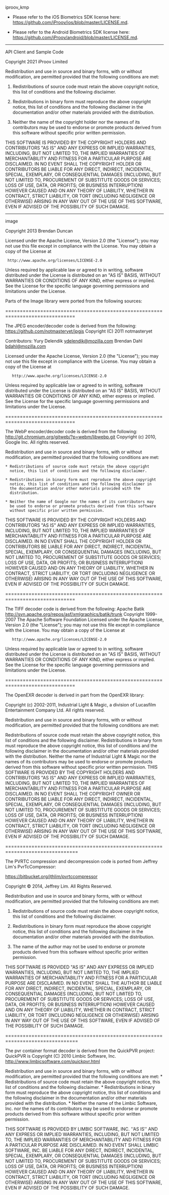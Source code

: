 iproov_kmp

- Please refer to the iOS Biometrics SDK license here: https://github.com/iProov/ios/blob/master/LICENSE.md.

- Please refer to the Android Biometrics SDK license here: https://github.com/iProov/android/blob/master/LICENSE.md.

--------------------------------------------------------------------------------
API Client and Sample Code

Copyright 2021 iProov Limited

Redistribution and use in source and binary forms, with or without modification, are permitted provided that the following conditions are met:

1. Redistributions of source code must retain the above copyright notice, this list of conditions and the following disclaimer.

2. Redistributions in binary form must reproduce the above copyright notice, this list of conditions and the following disclaimer in the documentation and/or other materials provided with the distribution.

3. Neither the name of the copyright holder nor the names of its contributors may be used to endorse or promote products derived from this software without specific prior written permission.

THIS SOFTWARE IS PROVIDED BY THE COPYRIGHT HOLDERS AND CONTRIBUTORS "AS IS" AND ANY EXPRESS OR IMPLIED WARRANTIES, INCLUDING, BUT NOT LIMITED TO, THE IMPLIED WARRANTIES OF MERCHANTABILITY AND FITNESS FOR A PARTICULAR PURPOSE ARE DISCLAIMED. IN NO EVENT SHALL THE COPYRIGHT HOLDER OR CONTRIBUTORS BE LIABLE FOR ANY DIRECT, INDIRECT, INCIDENTAL, SPECIAL, EXEMPLARY, OR CONSEQUENTIAL DAMAGES (INCLUDING, BUT NOT LIMITED TO, PROCUREMENT OF SUBSTITUTE GOODS OR SERVICES; LOSS OF USE, DATA, OR PROFITS; OR BUSINESS INTERRUPTION) HOWEVER CAUSED AND ON ANY THEORY OF LIABILITY, WHETHER IN CONTRACT, STRICT LIABILITY, OR TORT (INCLUDING NEGLIGENCE OR OTHERWISE) ARISING IN ANY WAY OUT OF THE USE OF THIS SOFTWARE, EVEN IF ADVISED OF THE POSSIBILITY OF SUCH DAMAGE.

--------------------------------------------------------------------------------
image

Copyright 2013 Brendan Duncan

 Licensed under the Apache License, Version 2.0 (the "License");
 you may not use this file except in compliance with the License.
 You may obtain a copy of the License at

     http://www.apache.org/licenses/LICENSE-2.0

 Unless required by applicable law or agreed to in writing, software
 distributed under the License is distributed on an "AS IS" BASIS,
 WITHOUT WARRANTIES OR CONDITIONS OF ANY KIND, either express or implied.
 See the License for the specific language governing permissions and
 limitations under the License.



Parts of the Image library were ported from the following sources:

==============================================================================

 The JPEG encoder/decoder code is derived from the following:
   https://github.com/notmasteryet/jpgjs
   Copyright (C) 2011 notmasteryet

   Contributors: Yury Delendik <ydelendik@mozilla.com>
                 Brendan Dahl <bdahl@mozilla.com>

   Licensed under the Apache License, Version 2.0 (the "License");
   you may not use this file except in compliance with the License.
   You may obtain a copy of the License at

       http://www.apache.org/licenses/LICENSE-2.0

   Unless required by applicable law or agreed to in writing, software
   distributed under the License is distributed on an "AS IS" BASIS,
   WITHOUT WARRANTIES OR CONDITIONS OF ANY KIND, either express or implied.
   See the License for the specific language governing permissions and
   limitations under the License.

==============================================================================

The WebP encoder/decoder code is derived from the following:
  http://git.chromium.org/gitweb/?p=webm/libwebp.git
  Copyright (c) 2010, Google Inc. All rights reserved.

  Redistribution and use in source and binary forms, with or without
  modification, are permitted provided that the following conditions are
  met:
  
    * Redistributions of source code must retain the above copyright
      notice, this list of conditions and the following disclaimer.
  
    * Redistributions in binary form must reproduce the above copyright
      notice, this list of conditions and the following disclaimer in
      the documentation and/or other materials provided with the
      distribution.
  
    * Neither the name of Google nor the names of its contributors may
      be used to endorse or promote products derived from this software
      without specific prior written permission.
  
  THIS SOFTWARE IS PROVIDED BY THE COPYRIGHT HOLDERS AND CONTRIBUTORS
  "AS IS" AND ANY EXPRESS OR IMPLIED WARRANTIES, INCLUDING, BUT NOT
  LIMITED TO, THE IMPLIED WARRANTIES OF MERCHANTABILITY AND FITNESS FOR
  A PARTICULAR PURPOSE ARE DISCLAIMED. IN NO EVENT SHALL THE COPYRIGHT
  HOLDER OR CONTRIBUTORS BE LIABLE FOR ANY DIRECT, INDIRECT, INCIDENTAL,
  SPECIAL, EXEMPLARY, OR CONSEQUENTIAL DAMAGES (INCLUDING, BUT NOT
  LIMITED TO, PROCUREMENT OF SUBSTITUTE GOODS OR SERVICES; LOSS OF USE,
  DATA, OR PROFITS; OR BUSINESS INTERRUPTION) HOWEVER CAUSED AND ON ANY
  THEORY OF LIABILITY, WHETHER IN CONTRACT, STRICT LIABILITY, OR TORT
  (INCLUDING NEGLIGENCE OR OTHERWISE) ARISING IN ANY WAY OUT OF THE USE
  OF THIS SOFTWARE, EVEN IF ADVISED OF THE POSSIBILITY OF SUCH DAMAGE.
  
==============================================================================

The TIFF decoder code is derived from the following:
  Apache Batik
  http://svn.apache.org/repos/asf/xmlgraphics/batik/trunk
  Copyright 1999-2007 The Apache Software Foundation
   Licensed under the Apache License, Version 2.0 (the "License");
   you may not use this file except in compliance with the License.
   You may obtain a copy of the License at
  
       http://www.apache.org/licenses/LICENSE-2.0
  
   Unless required by applicable law or agreed to in writing, software
   distributed under the License is distributed on an "AS IS" BASIS,
   WITHOUT WARRANTIES OR CONDITIONS OF ANY KIND, either express or implied.
   See the License for the specific language governing permissions and
   limitations under the License.

==============================================================================

The OpenEXR decoder is derived in part from the OpenEXR library:

Copyright (c) 2002-2011, Industrial Light & Magic, a division of 
Lucasfilm Entertainment Company Ltd. All rights reserved. 

Redistribution and use in source and binary forms, with or without 
modification, are permitted provided that the following conditions are met:


Redistributions of source code must retain the above copyright notice, this 
list of conditions and the following disclaimer.
Redistributions in binary form must reproduce the above copyright notice, this 
list of conditions and the following disclaimer in the documentation and/or 
other materials provided with the distribution.
Neither the name of Industrial Light & Magic nor the names of its contributors 
may be used to endorse or promote products derived from this software without 
specific prior written permission.
THIS SOFTWARE IS PROVIDED BY THE COPYRIGHT HOLDERS AND CONTRIBUTORS "AS IS" AND 
ANY EXPRESS OR IMPLIED WARRANTIES, INCLUDING, BUT NOT LIMITED TO, THE IMPLIED 
WARRANTIES OF MERCHANTABILITY AND FITNESS FOR A PARTICULAR PURPOSE ARE 
DISCLAIMED. IN NO EVENT SHALL THE COPYRIGHT OWNER OR CONTRIBUTORS BE LIABLE FOR 
ANY DIRECT, INDIRECT, INCIDENTAL, SPECIAL, EXEMPLARY, OR CONSEQUENTIAL DAMAGES 
(INCLUDING, BUT NOT LIMITED TO, PROCUREMENT OF SUBSTITUTE GOODS OR SERVICES; 
LOSS OF USE, DATA, OR PROFITS; OR BUSINESS INTERRUPTION) HOWEVER CAUSED AND ON 
ANY THEORY OF LIABILITY, WHETHER IN CONTRACT, STRICT LIABILITY, OR TORT 
(INCLUDING NEGLIGENCE OR OTHERWISE) ARISING IN ANY WAY OUT OF THE USE OF THIS 
SOFTWARE, EVEN IF ADVISED OF THE POSSIBILITY OF SUCH DAMAGE.

===============================================================================

The PVRTC compression and decompression code is ported from Jeffrey Lim's
PvrTcCompressor:

https://bitbucket.org/jthlim/pvrtccompressor

Copyright © 2014, Jeffrey Lim. All Rights Reserved.

Redistribution and use in source and binary forms, with or without 
modification, are permitted provided that the following conditions are met:

1. Redistributions of source code must retain the above copyright notice, 
   this list of conditions and the following disclaimer.

2. Redistributions in binary form must reproduce the above copyright notice, 
   this list of conditions and the following disclaimer in the documentation
   and/or other materials provided with the distribution.

3. The name of the author may not be used to endorse or promote products
   derived from this software without specific prior written permission.

THIS SOFTWARE IS PROVIDED "AS IS" AND ANY EXPRESS OR IMPLIED WARRANTIES, 
INCLUDING, BUT NOT LIMITED TO, THE IMPLIED WARRANTIES OF MERCHANTABILITY AND 
FITNESS FOR A PARTICULAR PURPOSE ARE DISCLAIMED. IN NO EVENT SHALL THE AUTHOR 
BE LIABLE FOR ANY DIRECT, INDIRECT, INCIDENTAL, SPECIAL, EXEMPLARY, OR 
CONSEQUENTIAL DAMAGES (INCLUDING, BUT NOT LIMITED TO, PROCUREMENT OF 
SUBSTITUTE GOODS OR SERVICES; LOSS OF USE, DATA, OR PROFITS; OR BUSINESS 
INTERRUPTION) HOWEVER CAUSED AND ON ANY THEORY OF LIABILITY, WHETHER IN 
CONTRACT, STRICT LIABILITY, OR TORT (INCLUDING NEGLIGENCE OR OTHERWISE) 
ARISING IN ANY WAY OUT OF THE USE OF THIS SOFTWARE, EVEN IF ADVISED OF THE 
POSSIBILITY OF SUCH DAMAGE.

===============================================================================

The pvr container format decoder is derived from the QuickPVR project:
QuickPVR is Copyright (C) 2010 Limbic Software, Inc.
http://www.limbicsoftware.com/quickpvr.html

  Redistribution and use in source and binary forms, with or without
  modification, are permitted provided that the following conditions are met:
      * Redistributions of source code must retain the above copyright
        notice, this list of conditions and the following disclaimer.
      * Redistributions in binary form must reproduce the above copyright
        notice, this list of conditions and the following disclaimer in the
        documentation and/or other materials provided with the distribution.
      * Neither the name of the Limbic Software, Inc. nor the
        names of its contributors may be used to endorse or promote products
        derived from this software without specific prior written permission.
  
  THIS SOFTWARE IS PROVIDED BY LIMBIC SOFTWARE, INC. ''AS IS'' AND ANY
  EXPRESS OR IMPLIED WARRANTIES, INCLUDING, BUT NOT LIMITED TO, THE IMPLIED
  WARRANTIES OF MERCHANTABILITY AND FITNESS FOR A PARTICULAR PURPOSE ARE
  DISCLAIMED. IN NO EVENT SHALL LIMBIC SOFTWARE, INC. BE LIABLE FOR ANY
  DIRECT, INDIRECT, INCIDENTAL, SPECIAL, EXEMPLARY, OR CONSEQUENTIAL DAMAGES
  (INCLUDING, BUT NOT LIMITED TO, PROCUREMENT OF SUBSTITUTE GOODS OR SERVICES;
  LOSS OF USE, DATA, OR PROFITS; OR BUSINESS INTERRUPTION) HOWEVER CAUSED AND
  ON ANY THEORY OF LIABILITY, WHETHER IN CONTRACT, STRICT LIABILITY, OR TORT
  (INCLUDING NEGLIGENCE OR OTHERWISE) ARISING IN ANY WAY OUT OF THE USE OF THIS
  SOFTWARE, EVEN IF ADVISED OF THE POSSIBILITY OF SUCH DAMAGE.
  